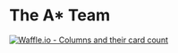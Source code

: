 # The A* Team
[![Waffle.io - Columns and their card count](https://badge.waffle.io/mitchdotdev/The-A-Team.svg?columns=all)](https://waffle.io/mitchdotdev/The-A-Team)
